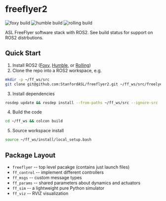 # freeflyer2
![foxy build](https://github.com/StanfordASL/freeflyer2/actions/workflows/foxy.yml/badge.svg)
![humble build](https://github.com/StanfordASL/freeflyer2/actions/workflows/humble.yml/badge.svg)
![rolling build](https://github.com/StanfordASL/freeflyer2/actions/workflows/rolling.yml/badge.svg)

ASL FreeFlyer software stack with ROS2. See build status for support on ROS2 distrbutions.

## Quick Start
1. Install ROS2 ([Foxy](https://docs.ros.org/en/foxy/Installation.html),
[Humble](https://docs.ros.org/en/humble/Installation.html), or
[Rolling](https://docs.ros.org/en/rolling/Installation.html))
2. Clone the repo into a ROS2 workspace, e.g.
```sh
mkdir -p ~/ff_ws/src
git clone git@github.com:StanfordASL/freeflyer2.git ~/ff_ws/src/freelyer2
```
3. Install dependencies
```sh
rosdep update && rosdep install --from-paths ~/ff_ws/src --ignore-src -y
```
4. Build the code
```sh
cd ~/ff_ws && colcon build
```
5. Source workspace install
```sh
source ~/ff_ws/install/local_setup.bash
```

## Package Layout

* `freeflyer` -- top level pacakge (contains just launch files)
* `ff_control` -- implement different controllers
* `ff_msgs` -- custom message types
* `ff_params` -- shared parameters about dynamics and actuators
* `ff_sim` -- a lightweight pure Python simulator
* `ff_viz` -- RVIZ visualization
